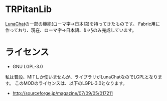 # TRPitanLib
<a href="https://github.com/ucchyocean/LunaChat">LunaChat</a>の一部の機能(ローマ字→日本語)を持ってきたものです。
Fabric用に作っており、現在、ローマ字→日本語、&→§のみ完成しています。

# ライセンス
- GNU LGPL-3.0

私は普段、MITしか使いませんが、ライブラリがLunaChatなのでLGPLとなります。
このMODのライセンスは、以下のLGPL-3.0となります。
- http://sourceforge.jp/magazine/07/09/05/017211